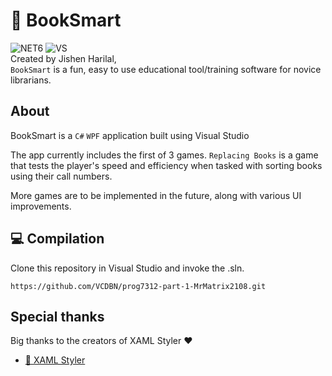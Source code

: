 # 📖 BookSmart
![NET6](https://img.shields.io/badge/.NET-6.0-yellow)  ![VS](https://img.shields.io/badge/Visual_Studio_Community_2022-17.7.4-purple)  
Created by Jishen Harilal,  
`BookSmart` is a fun, easy to use educational tool/training software for novice librarians.  

## About
BookSmart is a `C#` `WPF` application built using Visual Studio 

The app currently includes the first of 3 games. `Replacing Books` is a game that tests the player's speed and efficiency when tasked with sorting books using their call numbers.  

More games are to be implemented in the future, along with various UI improvements.

## 💻 Compilation
Clone this repository in Visual Studio and invoke the .sln.  
```
https://github.com/VCDBN/prog7312-part-1-MrMatrix2108.git
```

## Special thanks

Big thanks to the creators of XAML Styler ❤️

-   [🔗 XAML Styler](https://github.com/Xavalon/XamlStyler)
